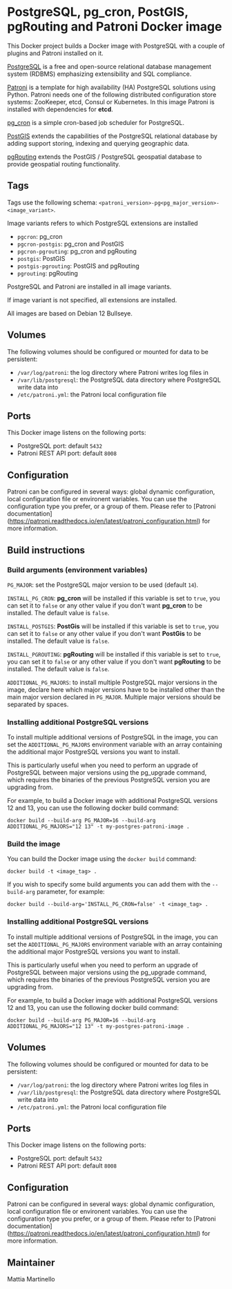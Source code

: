 PostgreSQL, pg_cron, PostGIS, pgRouting and Patroni Docker image
================================================================

This Docker project builds a Docker image with PostgreSQL with a couple of
plugins and Patroni installed on it.

[PostgreSQL](https://www.postgresql.org/) is a free and open-source relational
database management system (RDBMS) emphasizing extensibility and SQL compliance.

[Patroni](https://github.com/zalando/patroni) is a template for high
availability (HA) PostgreSQL solutions using Python. Patroni needs one of the
following distributed configuration store systems: ZooKeeper, etcd, Consul or
Kubernetes. In this image Patroni is installed with dependencies for **etcd**.

[pg_cron](https://github.com/citusdata/pg_cron) is a simple cron-based job
scheduler for PostgreSQL.

[PostGIS](https://postgis.net/) extends the capabilities of the PostgreSQL
relational database by adding support storing, indexing and querying geographic
data.

[pgRouting](https://pgrouting.org/) extends the PostGIS / PostgreSQL geospatial
database to provide geospatial routing functionality.

## Tags

Tags use the following schema: `<patroni_version>-pg<pg_major_version>-<image_variant>`.

Image variants refers to which PostgreSQL extensions are installed

* `pgcron`: pg_cron
* `pgcron-postgis`: pg_cron and PostGIS
* `pgcron-pgrouting`: pg_cron and pgRouting
* `postgis`: PostGIS
* `postgis-pgrouting`: PostGIS and pgRouting
* `pgrouting`: pgRouting

PostgreSQL and Patroni are installed in all image variants.

If image variant is not specified, all extensions are installed.

All images are based on Debian 12 Bullseye.

## Volumes

The following volumes should be configured or mounted for data to be
persistent:

* `/var/log/patroni`: the log directory where Patroni writes log files in
* `/var/lib/postgresql`: the PostgreSQL data directory where PostgreSQL write
data into
* `/etc/patroni.yml`: the Patroni local configuration file

## Ports

This Docker image listens on the following ports:

* PostgreSQL port: default `5432`
* Patroni REST API port: default `8008`

## Configuration

Patroni can be configured in several ways: global dynamic configuration,
local configuration file or environent variables. You can use the configuration
type you prefer, or a group of them. Please refer to [Patroni documentation]
(https://patroni.readthedocs.io/en/latest/patroni_configuration.html) for
more information.

## Build instructions

### Build arguments (environment variables)

`PG_MAJOR`: set the PostgreSQL major version to be used (default `14`).

`INSTALL_PG_CRON`: **pg_cron** will be installed if this variable is set to
`true`, you can set it to `false` or any other value if you don't want
**pg_cron** to be installed. The default value is `false`.

`INSTALL_POSTGIS`: **PostGis** will be installed if this variable is set to
`true`, you can set it to `false` or any other value if you don't want
**PostGis** to be installed. The default value is `false`.

`INSTALL_PGROUTING`: **pgRouting** will be installed if this variable is set to
`true`, you can set it to `false` or any other value if you don't want
**pgRouting** to be installed. The default value is `false`.

`ADDITIONAL_PG_MAJORS`: to install multiple PostgreSQL major versions in the
image, declare here which major versions have to be installed other than the
main major version declared in `PG_MAJOR`. Multiple major versions should be
separated by spaces.

### Installing additional PostgreSQL versions

To install multiple additional versions of PostgreSQL in the image, you can set
the `ADDITIONAL_PG_MAJORS` environment variable with an array containing the
additional major PostgreSQL versions you want to install.

This is particularly useful when you need to perform an upgrade of PostgreSQL
between major versions using the pg_upgrade command, which requires the
binaries of the previous PostgreSQL version you are upgrading from.

For example, to build a Docker image with additional PostgreSQL versions
12 and 13, you can use the following docker build command:

```
docker build --build-arg PG_MAJOR=16 --build-arg ADDITIONAL_PG_MAJORS="12 13" -t my-postgres-patroni-image .
```

### Build the image

You can build the Docker image using the `docker build` command:

```
docker build -t <image_tag> .
```

If you wish to specify some build arguments you can add them with the
`--build-arg` parameter, for example:

```
docker build --build-arg='INSTALL_PG_CRON=false' -t <image_tag> .
```

### Installing additional PostgreSQL versions

To install multiple additional versions of PostgreSQL in the image, you can set
the `ADDITIONAL_PG_MAJORS` environment variable with an array containing the
additional major PostgreSQL versions you want to install.

This is particularly useful when you need to perform an upgrade of PostgreSQL
between major versions using the pg_upgrade command, which requires the
binaries of the previous PostgreSQL version you are upgrading from.

For example, to build a Docker image with additional PostgreSQL versions
12 and 13, you can use the following docker build command:

```
docker build --build-arg PG_MAJOR=16 --build-arg ADDITIONAL_PG_MAJORS="12 13" -t my-postgres-patroni-image .
```

## Volumes

The following volumes should be configured or mounted for data to be
persistent:

* `/var/log/patroni`: the log directory where Patroni writes log files in
* `/var/lib/postgresql`: the PostgreSQL data directory where PostgreSQL write
data into
* `/etc/patroni.yml`: the Patroni local configuration file

## Ports

This Docker image listens on the following ports:

* PostgreSQL port: default `5432`
* Patroni REST API port: default `8008`

## Configuration

Patroni can be configured in several ways: global dynamic configuration,
local configuration file or environent variables. You can use the configuration
type you prefer, or a group of them. Please refer to [Patroni documentation]
(https://patroni.readthedocs.io/en/latest/patroni_configuration.html) for
more information.

## Maintainer

Mattia Martinello
